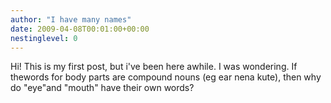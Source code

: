 ```yaml
---
author: "I have many names"
date: 2009-04-08T00:01:00+00:00
nestinglevel: 0
---
```

Hi! This is my first post, but i've been here awhile. I was wondering. If thewords for body parts are compound nouns (eg ear nena kute), then why do "eye"and "mouth" have their own words?